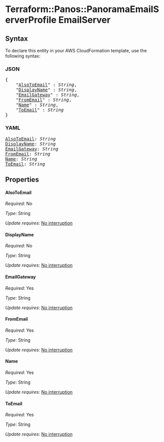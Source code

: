 # Terraform::Panos::PanoramaEmailServerProfile EmailServer

## Syntax

To declare this entity in your AWS CloudFormation template, use the following syntax:

### JSON

<pre>
{
    "<a href="#alsotoemail" title="AlsoToEmail">AlsoToEmail</a>" : <i>String</i>,
    "<a href="#displayname" title="DisplayName">DisplayName</a>" : <i>String</i>,
    "<a href="#emailgateway" title="EmailGateway">EmailGateway</a>" : <i>String</i>,
    "<a href="#fromemail" title="FromEmail">FromEmail</a>" : <i>String</i>,
    "<a href="#name" title="Name">Name</a>" : <i>String</i>,
    "<a href="#toemail" title="ToEmail">ToEmail</a>" : <i>String</i>
}
</pre>

### YAML

<pre>
<a href="#alsotoemail" title="AlsoToEmail">AlsoToEmail</a>: <i>String</i>
<a href="#displayname" title="DisplayName">DisplayName</a>: <i>String</i>
<a href="#emailgateway" title="EmailGateway">EmailGateway</a>: <i>String</i>
<a href="#fromemail" title="FromEmail">FromEmail</a>: <i>String</i>
<a href="#name" title="Name">Name</a>: <i>String</i>
<a href="#toemail" title="ToEmail">ToEmail</a>: <i>String</i>
</pre>

## Properties

#### AlsoToEmail

_Required_: No

_Type_: String

_Update requires_: [No interruption](https://docs.aws.amazon.com/AWSCloudFormation/latest/UserGuide/using-cfn-updating-stacks-update-behaviors.html#update-no-interrupt)

#### DisplayName

_Required_: No

_Type_: String

_Update requires_: [No interruption](https://docs.aws.amazon.com/AWSCloudFormation/latest/UserGuide/using-cfn-updating-stacks-update-behaviors.html#update-no-interrupt)

#### EmailGateway

_Required_: Yes

_Type_: String

_Update requires_: [No interruption](https://docs.aws.amazon.com/AWSCloudFormation/latest/UserGuide/using-cfn-updating-stacks-update-behaviors.html#update-no-interrupt)

#### FromEmail

_Required_: Yes

_Type_: String

_Update requires_: [No interruption](https://docs.aws.amazon.com/AWSCloudFormation/latest/UserGuide/using-cfn-updating-stacks-update-behaviors.html#update-no-interrupt)

#### Name

_Required_: Yes

_Type_: String

_Update requires_: [No interruption](https://docs.aws.amazon.com/AWSCloudFormation/latest/UserGuide/using-cfn-updating-stacks-update-behaviors.html#update-no-interrupt)

#### ToEmail

_Required_: Yes

_Type_: String

_Update requires_: [No interruption](https://docs.aws.amazon.com/AWSCloudFormation/latest/UserGuide/using-cfn-updating-stacks-update-behaviors.html#update-no-interrupt)

